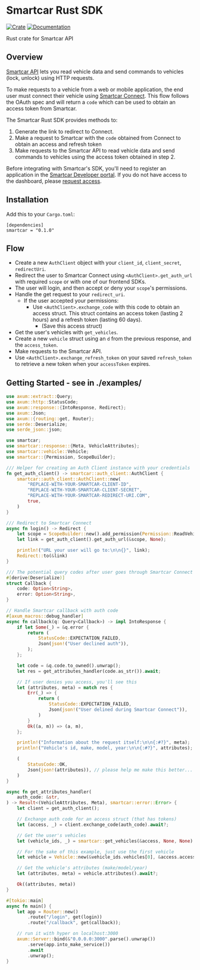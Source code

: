 # Smartcar Rust SDK

[![Crate](https://img.shields.io/crates/v/smartcar.svg)](https://crates.io/crates/smartcar)
[![Documentation](https://docs.rs/smartcar/badge.svg)](https://docs.rs/smartcar)

Rust crate for Smartcar API

## Overview

[Smartcar API](https://smartcar.com/docs) lets you read vehicle data and send commands to vehicles (lock, unlock) using HTTP requests.

To make requests to a vehicle from a web or mobile application, the end user must connect their vehicle using [Smartcar Connect](https://smartcar.com/docs/api#smartcar-connect). This flow follows the OAuth spec and will return a `code` which can be used to obtain an access token from Smartcar.

The Smartcar Rust SDK provides methods to:

1. Generate the link to redirect to Connect.
2. Make a request to Smartcar with the `code` obtained from Connect to obtain an
   access and refresh token
3. Make requests to the Smartcar API to read vehicle data and send commands to
   vehicles using the access token obtained in step 2.

Before integrating with Smartcar's SDK, you'll need to register an application in the [Smartcar Developer portal](https://developer.smartcar.com). If you do not have access to the dashboard, please [request access](https://smartcar.com/subscribe).

## Installation

Add this to your `Cargo.toml`:

```
[dependencies]
smartcar = "0.1.0"
```

## Flow

- Create a new `AuthClient` object with your `client_id`, `client_secret`,
  `redirectUri`.
- Redirect the user to Smartcar Connect using `<AuthClient>.get_auth_url` with required `scope` or with one
  of our frontend SDKs.
- The user will login, and then accept or deny your `scope`'s permissions.
- Handle the get request to your `redirect_uri`.
  - If the user accepted your permissions:
    - Use `<AuthClient>.exchange_code` with this code to obtain an access struct.
		This struct contains an access token (lasting 2 hours) and a refresh token (lasting 60 days).
	  - (Save this access struct)
- Get the user's vehicles with `get_vehicles`.
- Create a new `vehicle` struct using an `d` from the previous response,
  and the `access_token`.
- Make requests to the Smartcar API.
- Use `<AuthClient>.exchange_refresh_token` on your saved `refresh_token` to retrieve a new token
  when your `accessToken` expires.

## Getting Started - see in ./examples/

```rust
use axum::extract::Query;
use axum::http::StatusCode;
use axum::response::{IntoResponse, Redirect};
use axum::Json;
use axum::{routing::get, Router};
use serde::Deserialize;
use serde_json::json;

use smartcar;
use smartcar::response::{Meta, VehicleAttributes};
use smartcar::vehicle::Vehicle;
use smartcar::{Permission, ScopeBuilder};

/// Helper for creating an Auth Client instance with your credentials
fn get_auth_client() -> smartcar::auth_client::AuthClient {
    smartcar::auth_client::AuthClient::new(
        "REPLACE-WITH-YOUR-SMARTCAR-CLIENT-ID",
        "REPLACE-WITH-YOUR-SMARTCAR-CLIENT-SECRET",
        "REPLACE-WITH-YOUR-SMARTCAR-REDIRECT-URI.COM",
        true,
    )
}

/// Redirect to Smartcar Connect
async fn login() -> Redirect {
    let scope = ScopeBuilder::new().add_permission(Permission::ReadVehicleInfo);
    let link = get_auth_client().get_auth_url(&scope, None);

    println!("URL your user will go to:\n\n{}", link);
    Redirect::to(&link)
}

/// The potential query codes after user goes through Smartcar Connect
#[derive(Deserialize)]
struct Callback {
    code: Option<String>,
    error: Option<String>,
}

// Handle Smartcar callback with auth code
#[axum_macros::debug_handler]
async fn callback(q: Query<Callback>) -> impl IntoResponse {
    if let Some(_) = &q.error {
        return (
            StatusCode::EXPECTATION_FAILED,
            Json(json!("User declined auth")),
        );
    };

    let code = &q.code.to_owned().unwrap();
    let res = get_attributes_handler(code.as_str()).await;

    // If user denies you access, you'll see this
    let (attributes, meta) = match res {
        Err(_) => {
            return (
                StatusCode::EXPECTATION_FAILED,
                Json(json!("User delined during Smartcar Connect")),
            )
        }
        Ok((a, m)) => (a, m),
    };

    println!("Information about the request itself:\n\n{:#?}", meta);
    println!("Vehicle's id, make, model, year:\n\n{:#?}", attributes);

    (
        StatusCode::OK,
        Json(json!(attributes)), // please help me make this better... lol
    )
}

async fn get_attributes_handler(
    auth_code: &str,
) -> Result<(VehicleAttributes, Meta), smartcar::error::Error> {
    let client = get_auth_client();

    // Exchange auth code for an access struct (that has tokens)
    let (access, _) = client.exchange_code(auth_code).await?;

    // Get the user's vehicles
    let (vehicle_ids, _) = smartcar::get_vehicles(&access, None, None).await?;

    // For the sake of this example, just use the first vehicle
    let vehicle = Vehicle::new(&vehicle_ids.vehicles[0], &access.access_token);

    // Get the vehicle's attributes (make/model/year)
    let (attributes, meta) = vehicle.attributes().await?;

    Ok((attributes, meta))
}

#[tokio::main]
async fn main() {
    let app = Router::new()
        .route("/login", get(login))
        .route("/callback", get(callback));

    // run it with hyper on localhost:3000
    axum::Server::bind(&"0.0.0.0:3000".parse().unwrap())
        .serve(app.into_make_service())
        .await
        .unwrap();
}

```
